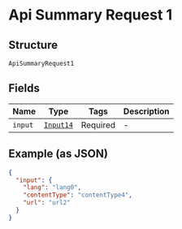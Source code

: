 
# Api Summary Request 1

## Structure

`ApiSummaryRequest1`

## Fields

| Name | Type | Tags | Description |
|  --- | --- | --- | --- |
| `input` | [`Input14`](../../doc/models/input-14.md) | Required | - |

## Example (as JSON)

```json
{
  "input": {
    "lang": "lang0",
    "contentType": "contentType4",
    "url": "url2"
  }
}
```

